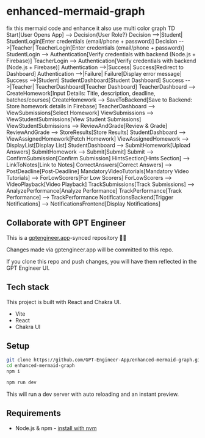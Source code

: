# enhanced-mermaid-graph

fix this mermaid code and enhance it also use multi color graph TD
  Start[User Opens App] --> Decision{User Role?}
  Decision -->|Student| StudentLogin[Enter credentials (email/phone + password)]
  Decision -->|Teacher| TeacherLogin[Enter credentials (email/phone + password)]
  StudentLogin --> Authentication[Verify credentials with backend (Node.js + Firebase)]
  TeacherLogin --> Authentication[Verify credentials with backend (Node.js + Firebase)]
  Authentication -->|Success| Success[Redirect to Dashboard]
  Authentication -->|Failure| Failure[Display error message]
  Success -->|Student| StudentDashboard[Student Dashboard]
  Success -->|Teacher| TeacherDashboard[Teacher Dashboard]
  TeacherDashboard --> CreateHomework[Input Details: Title, description, deadline, batches/courses]
  CreateHomework --> SaveToBackend[Save to Backend: Store homework details in Firebase]
  TeacherDashboard --> ViewSubmissions[Select Homework]
  ViewSubmissions --> ViewStudentSubmissions[View Student Submissions]
  ViewStudentSubmissions --> ReviewAndGrade[Review & Grade]
  ReviewAndGrade --> StoreResults[Store Results]
  StudentDashboard --> ViewAssignedHomework[Fetch Homework]
  ViewAssignedHomework --> DisplayList[Display List]
  StudentDashboard --> SubmitHomework[Upload Answers]
  SubmitHomework --> Submit[Submit]
  Submit --> ConfirmSubmission[Confirm Submission]
  HintsSection[Hints Section] --> LinkToNotes[Link to Notes]
  CorrectAnswers[Correct Answers] --> PostDeadline[Post-Deadline]
  MandatoryVideoTutorials[Mandatory Video Tutorials] --> ForLowScorers[For Low Scorers]
  ForLowScorers --> VideoPlayback[Video Playback]
  TrackSubmissions[Track Submissions] --> AnalyzePerformance[Analyze Performance]
  TrackPerformance[Track Performance] --> TrackPerformance
  NotificationsBackend[Trigger Notifications] --> NotificationsFrontend[Display Notifications]

## Collaborate with GPT Engineer

This is a [gptengineer.app](https://gptengineer.app)-synced repository 🌟🤖

Changes made via gptengineer.app will be committed to this repo.

If you clone this repo and push changes, you will have them reflected in the GPT Engineer UI.

## Tech stack

This project is built with React and Chakra UI.

- Vite
- React
- Chakra UI

## Setup

```sh
git clone https://github.com/GPT-Engineer-App/enhanced-mermaid-graph.git
cd enhanced-mermaid-graph
npm i
```

```sh
npm run dev
```

This will run a dev server with auto reloading and an instant preview.

## Requirements

- Node.js & npm - [install with nvm](https://github.com/nvm-sh/nvm#installing-and-updating)
